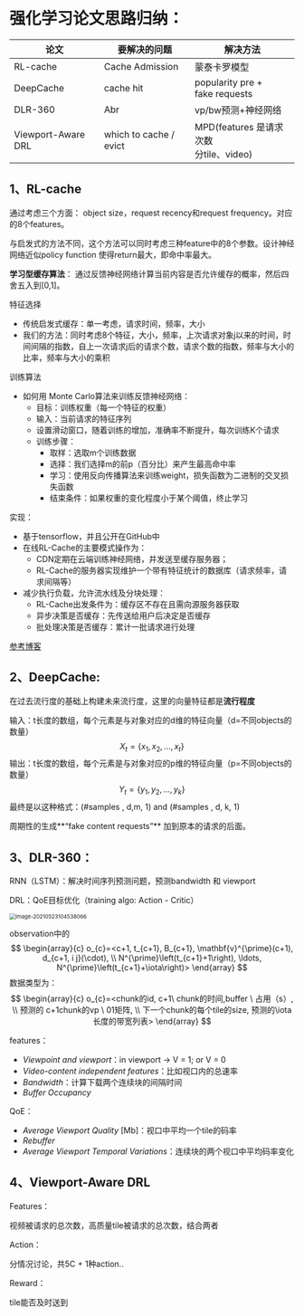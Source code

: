 # 强化学习论文思路归纳：

| 论文               | 要解决的问题           | 解决方法                                  |
| ------------------ | ---------------------- | ----------------------------------------- |
| RL-cache           | Cache Admission        | 蒙泰卡罗模型                              |
| DeepCache          | cache hit              | popularity pre + <br>fake requests        |
| DLR-360            | Abr                    | vp/bw预测+神经网络                        |
| Viewport-Aware DRL | which to cache / evict | MPD(features 是请求次数<br>分tile、video) |

## 1、RL-cache

通过考虑三个方面： object size，request recency和request frequency。对应的8个features。

与启发式的方法不同，这个方法可以同时考虑三种feature中的8个参数。设计神经网络近似policy function 使得return最大，即命中率最大。

**学习型缓存算法**：
通过反馈神经网络计算当前内容是否允许缓存的概率，然后四舍五入到[0,1]。

特征选择

- 传统启发式缓存：单一考虑，请求时间，频率，大小
- 我们的方法：同时考虑8个特征，大小，频率，上次请求对象j以来的时间，时间间隔的指数，自上一次请求j后的请求个数，请求个数的指数，频率与大小的比率，频率与大小的乘积

训练算法

- 如何用 Monte Carlo算法来训练反馈神经网络：
  - 目标：训练权重（每一个特征的权重）
  - 输入：当前请求的特征序列
  - 设置滑动窗口，随着训练的增加，准确率不断提升，每次训练K个请求
  - 训练步骤：
    - 取样：选取m个训练数据
    - 选择：我们选择m的前p（百分比）来产生最高命中率
    - 学习：使用反向传播算法来训练weight，损失函数为二进制的交叉损失函数
    - 结束条件：如果权重的变化程度小于某个阈值，终止学习

实现：

- 基于tensorflow，并且公开在GitHub中
- 在线RL-Cache的主要模式操作为：
  - CDN定期在云端训练神经网络，并发送至缓存服务器；
  - RL-Cache的服务器实现维护一个带有特征统计的数据库（请求频率，请求间隔等）
- 减少执行负载，允许流水线及分块处理：
  - RL-Cache出发条件为：缓存区不存在且需向源服务器获取
  - 异步决策是否缓存：先传送给用户后决定是否缓存
  - 批处理决策是否缓存：累计一批请求进行处理

[参考博客](https://blog.csdn.net/u014204698/article/details/100068440)

## 2、DeepCache:

在过去流行度的基础上构建未来流行度，这里的向量特征都是**流行程度**

输入：t长度的数组，每个元素是与对象对应的d维的特征向量（d=不同objects的数量）
$$
X_{t}=\left\{x_{1}, x_{2}, \ldots, x_{t}\right\}
$$
输出：t长度的数组，每个元素是与对象对应的p维的特征向量（p=不同objects的数量）
$$
Y_{t}=\left\{y_{1}, y_{2}, \ldots, y_{k}\right\}
$$
最终是以这种格式：(#samples , d,m, 1) and (#samples , d, k, 1)

周期性的生成**“fake content requests”** 加到原本的请求的后面。

## 3、DLR-360：

RNN（LSTM）：解决时间序列预测问题，预测bandwidth 和 viewport

DRL：QoE目标优化（training algo: Action - Critic）

<img src="https://littlefisher.oss-cn-beijing.aliyuncs.com/images/image-20210523104538066.png" alt="image-20210523104538066" style="zoom:67%;" />

observation中的
$$
\begin{array}{c}
o_{c}=<c+1, t_{c+1}, B_{c+1}, \mathbf{v}^{\prime}(c+1), d_{c+1, i j}(\cdot), \\
N^{\prime}\left(t_{c+1}+1\right), \ldots, N^{\prime}\left(t_{c+1}+\iota\right)>
\end{array}
$$
数据类型为：
$$
\begin{array}{c}
o_{c}=<chunk的id, c+1\ chunk的时间,buffer \ 占用（s）, \\ 预测的 c+1chunk的vp \ 01矩阵,  \\ 下一个chunk的每个tile的size, 
预测的\iota长度的带宽列表>
\end{array}
$$

features：
- *Viewpoint and viewport*：in viewport -> V = 1; or V = 0
- *Video-content independent features*：比如视口内的总速率
- *Bandwidth*：计算下载两个连续块的间隔时间
- *Buffer Occupancy*

QoE：
- *Average Viewport Quality*  [Mb]：视口中平均一个tile的码率
- *Rebuffer*
- *Average Viewport Temporal Variations*：连续块的两个视口中平均码率变化

## 4、Viewport-Aware DRL

Features：

视频被请求的总次数，高质量tile被请求的总次数，结合两者

Action：

分情况讨论，共5C + 1种action..

Reward：

tile能否及时送到




